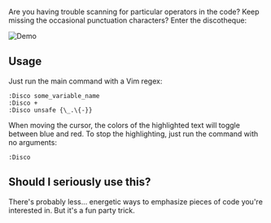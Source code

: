 Are you having trouble scanning for particular operators in the code? Keep missing the occasional punctuation characters? Enter the discotheque:

![Demo](http://i.andrewradev.com/642c491d58418f558f203e48dc66eacc.gif)

## Usage

Just run the main command with a Vim regex:

``` vim
:Disco some_variable_name
:Disco +
:Disco unsafe {\_.\{-}}
```

When moving the cursor, the colors of the highlighted text will toggle between blue and red. To stop the highlighting, just run the command with no arguments:

```
:Disco
```

## Should I seriously use this?

There's probably less... energetic ways to emphasize pieces of code you're interested in. But it's a fun party trick.
